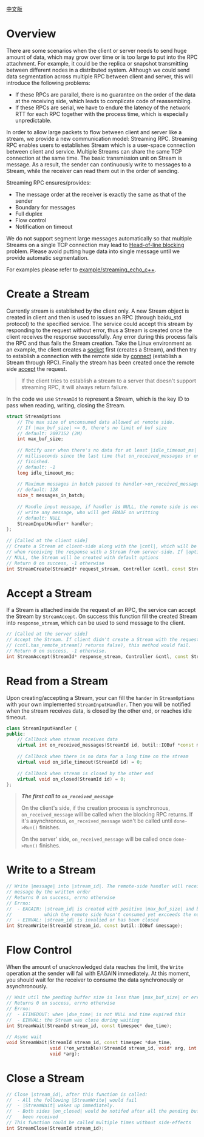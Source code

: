 [中文版](../cn/streaming_rpc.md)

# Overview

There are some scenarios when the client or server needs to send huge amount of data, which may grow over time or is too large to put into the RPC attachment. For example, it could be the replica or snapshot transmitting between different nodes in a distributed system. Although we could send data segmentation across multiple RPC between client and server, this will introduce the following problems:

- If these RPCs are parallel, there is no guarantee on the order of the data at the receiving side, which leads to complicate code of reassembling.
- If these RPCs are serial, we have to endure the latency of the network RTT for each RPC together with the process time, which is especially unpredictable.

In order to allow large packets to flow between client and server like a stream, we provide a new communication model: Streaming RPC. Streaming RPC enables users to establishes Stream which is a user-space connection between client and service. Multiple Streams can share the same TCP connection at the same time. The basic transmission unit on Stream is message. As a result, the sender can continuously write to messages to a Stream, while the receiver can read them out in the order of sending.

Streaming RPC ensures/provides:

- The message order at the receiver is exactly the same as that of the sender
- Boundary for messages
- Full duplex
- Flow control
- Notification on timeout

We do not support segment large messages automatically so that multiple Streams on a single TCP connection may lead to [Head-of-line blocking](https://en.wikipedia.org/wiki/Head-of-line_blocking) problem. Please avoid putting huge data into single message until we provide automatic segmentation.

For examples please refer to [example/streaming_echo_c++](https://github.com/brpc/brpc/tree/master/example/streaming_echo_c++/).

# Create a Stream

Currently stream is established by the client only. A new Stream object is created in client and then is used to issues an RPC (through baidu_std protocol) to the specified service. The service could accept this stream by responding to the request without error, thus a Stream is created once the client receives the response successfully. Any error during this process fails the RPC and thus fails the Stream creation. Take the Linux environment as an example, the client creates a [socket](http://linux.die.net/man/7/socket) first (creates a Stream), and then try to establish a connection with the remote side by [connect](http://linux.die.net/man/2/connect) (establish a Stream through RPC). Finally the stream has been created once the remote side [accept](http://linux.die.net/man/2/accept) the request.

> If the client tries to establish a stream to a server that doesn't support streaming RPC, it will always return failure.

In the code we use `StreamId` to represent a Stream, which is the key ID to pass when reading, writing, closing the Stream.

```c++
struct StreamOptions
    // The max size of unconsumed data allowed at remote side.
    // If |max_buf_size| <= 0, there's no limit of buf size
    // default: 2097152 (2M)
    int max_buf_size;
 
    // Notify user when there's no data for at least |idle_timeout_ms|
    // milliseconds since the last time that on_received_messages or on_idle_timeout
    // finished.
    // default: -1
    long idle_timeout_ms;
     
    // Maximum messages in batch passed to handler->on_received_messages
    // default: 128
    size_t messages_in_batch;
 
    // Handle input message, if handler is NULL, the remote side is not allowd to
    // write any message, who will get EBADF on writting
    // default: NULL
    StreamInputHandler* handler;
};
 
// [Called at the client side]
// Create a Stream at client-side along with the |cntl|, which will be connected
// when receiving the response with a Stream from server-side. If |options| is
// NULL, the Stream will be created with default options
// Return 0 on success, -1 otherwise
int StreamCreate(StreamId* request_stream, Controller &cntl, const StreamOptions* options);
```

# Accept a Stream

If a Stream is attached inside the request of an RPC, the service can accept the Stream by `StreamAccept`. On success this function fill the created Stream into `response_stream`, which can be used to send message to the client.

```c++
// [Called at the server side]
// Accept the Stream. If client didn't create a Stream with the request
// (cntl.has_remote_stream() returns false), this method would fail.
// Return 0 on success, -1 otherwise.
int StreamAccept(StreamId* response_stream, Controller &cntl, const StreamOptions* options);
```

# Read from a Stream

Upon creating/accepting a Stream, your can fill the `hander` in `StreamOptions` with your own implemented `StreamInputHandler`. Then you will be notified when the stream receives data, is closed by the other end, or reaches idle timeout.

```c++
class StreamInputHandler {
public:
    // Callback when stream receives data
    virtual int on_received_messages(StreamId id, butil::IOBuf *const messages[], size_t size) = 0;
 
    // Callback when there is no data for a long time on the stream
    virtual void on_idle_timeout(StreamId id) = 0;
 
    // Callback when stream is closed by the other end
    virtual void on_closed(StreamId id) = 0;
};
```

> ***The first call to `on_received_message `***
>
> On the client's side, if the creation process is synchronous, `on_received_message` will be called when the blocking RPC returns. If it's asynchronous, `on_received_message` won't be called until `done->Run()` finishes.
>
> On the server' side, `on_received_message` will be called once `done->Run()` finishes.

# Write to a Stream

```c++
// Write |message| into |stream_id|. The remote-side handler will received the
// message by the written order
// Returns 0 on success, errno otherwise
// Errno:
//  - EAGAIN: |stream_id| is created with positive |max_buf_size| and buf size
//            which the remote side hasn't consumed yet excceeds the number.
//  - EINVAL: |stream_id| is invalied or has been closed
int StreamWrite(StreamId stream_id, const butil::IOBuf &message);
```

# Flow Control

When the amount of unacknowledged data reaches the limit, the `Write` operation at the sender will fail with EAGAIN immediately. At this moment, you should wait for the receiver to consume the data synchronously or asynchronously.

```c++
// Wait util the pending buffer size is less than |max_buf_size| or error occurs
// Returns 0 on success, errno otherwise
// Errno:
//  - ETIMEDOUT: when |due_time| is not NULL and time expired this
//  - EINVAL: the Stream was close during waiting
int StreamWait(StreamId stream_id, const timespec* due_time);
 
// Async wait
void StreamWait(StreamId stream_id, const timespec *due_time,
                void (*on_writable)(StreamId stream_id, void* arg, int error_code),
                void *arg);
```

# Close a Stream

```c++
// Close |stream_id|, after this function is called:
//  - All the following |StreamWrite| would fail
//  - |StreamWait| wakes up immediately.
//  - Both sides |on_closed| would be notifed after all the pending buffers have
//    been received
// This function could be called multiple times without side-effects
int StreamClose(StreamId stream_id);
```

